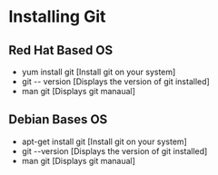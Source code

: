# Installing Git

## Red Hat Based OS
- yum install git [Install git on your system]
- git -- version [Displays the version of git installed]
- man git [Displays git manaual]

## Debian Bases OS
- apt-get install git [Install git on your system]
- git --version [Displays the version of git installed]
- man git [Displays git manaual]